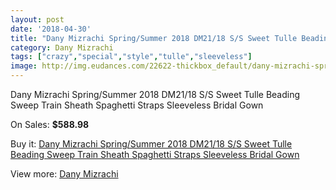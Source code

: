 ```yaml
---
layout: post
date: '2018-04-30'
title: "Dany Mizrachi Spring/Summer 2018 DM21/18 S/S Sweet Tulle Beading Sweep Train Sheath Spaghetti Straps Sleeveless Bridal Gown"
category: Dany Mizrachi
tags: ["crazy","special","style","tulle","sleeveless"]
image: http://img.eudances.com/22622-thickbox_default/dany-mizrachi-spring-summer-2018-dm21-18-s-s-sweet-tulle-beading-sweep-train-sheath-spaghetti-straps-sleeveless-bridal-gown.jpg
---
```

Dany Mizrachi Spring/Summer 2018 DM21/18 S/S Sweet Tulle Beading Sweep Train Sheath Spaghetti Straps Sleeveless Bridal Gown

On Sales: **$588.98**
<a href="https://www.eudances.com/en/dany-mizrachi/7239-dany-mizrachi-spring-summer-2018-dm21-18-s-s-sweet-tulle-beading-sweep-train-sheath-spaghetti-straps-sleeveless-bridal-gown.html"><amp-img layout="responsive" width="600" height="600" src="//img.eudances.com/22622-thickbox_default/dany-mizrachi-spring-summer-2018-dm21-18-s-s-sweet-tulle-beading-sweep-train-sheath-spaghetti-straps-sleeveless-bridal-gown.jpg" alt="Dany Mizrachi Spring/Summer 2018 DM21/18 S/S Sweet Tulle Beading Sweep Train Sheath Spaghetti Straps Sleeveless Bridal Gown 0" /></a>
<a href="https://www.eudances.com/en/dany-mizrachi/7239-dany-mizrachi-spring-summer-2018-dm21-18-s-s-sweet-tulle-beading-sweep-train-sheath-spaghetti-straps-sleeveless-bridal-gown.html"><amp-img layout="responsive" width="600" height="600" src="//img.eudances.com/22624-thickbox_default/dany-mizrachi-spring-summer-2018-dm21-18-s-s-sweet-tulle-beading-sweep-train-sheath-spaghetti-straps-sleeveless-bridal-gown.jpg" alt="Dany Mizrachi Spring/Summer 2018 DM21/18 S/S Sweet Tulle Beading Sweep Train Sheath Spaghetti Straps Sleeveless Bridal Gown 1" /></a>
<a href="https://www.eudances.com/en/dany-mizrachi/7239-dany-mizrachi-spring-summer-2018-dm21-18-s-s-sweet-tulle-beading-sweep-train-sheath-spaghetti-straps-sleeveless-bridal-gown.html"><amp-img layout="responsive" width="600" height="600" src="//img.eudances.com/22623-thickbox_default/dany-mizrachi-spring-summer-2018-dm21-18-s-s-sweet-tulle-beading-sweep-train-sheath-spaghetti-straps-sleeveless-bridal-gown.jpg" alt="Dany Mizrachi Spring/Summer 2018 DM21/18 S/S Sweet Tulle Beading Sweep Train Sheath Spaghetti Straps Sleeveless Bridal Gown 2" /></a>

Buy it: [Dany Mizrachi Spring/Summer 2018 DM21/18 S/S Sweet Tulle Beading Sweep Train Sheath Spaghetti Straps Sleeveless Bridal Gown](https://www.eudances.com/en/dany-mizrachi/7239-dany-mizrachi-spring-summer-2018-dm21-18-s-s-sweet-tulle-beading-sweep-train-sheath-spaghetti-straps-sleeveless-bridal-gown.html "Dany Mizrachi Spring/Summer 2018 DM21/18 S/S Sweet Tulle Beading Sweep Train Sheath Spaghetti Straps Sleeveless Bridal Gown")

View more: [Dany Mizrachi](https://www.eudances.com/en/111-dany-mizrachi "Dany Mizrachi")